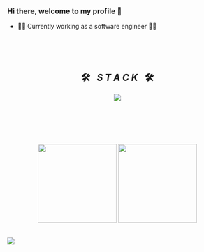 ### Hi there, welcome to my profile 👋

<ul align="left">
<li>👩‍💻 Currently working as a software engineer 👩‍💻</li>
<br>
</ul>
<br>

<br>
<h2 align="center">🛠️&ensp; <i>S T A C K</i> &ensp;🛠️</h2>
<p align="center">
  <a href="https://skillicons.dev">
    <img src="https://skillicons.dev/icons?i=nodejs,ts,php,angular,react,git,jest,mongodb,mysql,postgresql,linux" />
  </a>
</p>
<br><br><br><br><br>
<div align="center">
  <img height="180em" src="https://github-readme-stats.vercel.app/api?username=rafaelspereira1&show_icons=true&theme=dracula&include_all_commits=true&count_private=true"/>
  <img height="180em" src="https://github-readme-stats.vercel.app/api/top-langs/?username=rafaelspereira1&layout=compact&langs_count=7&theme=dracula"/>
</div>
<br>

![](https://komarev.com/ghpvc/?username=rafaelspereira1&color=blueviolet)
